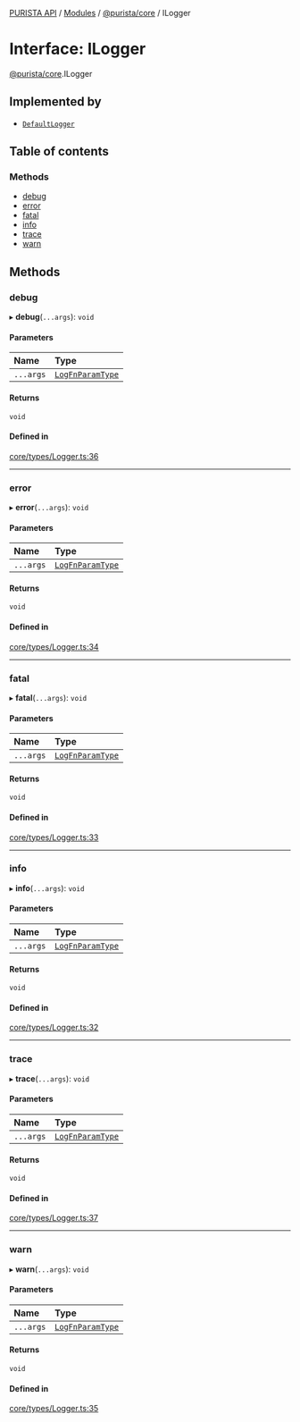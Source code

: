 [PURISTA API](../README.md) / [Modules](../modules.md) / [@purista/core](../modules/purista_core.md) / ILogger

# Interface: ILogger

[@purista/core](../modules/purista_core.md).ILogger

## Implemented by

- [`DefaultLogger`](../classes/purista_core.DefaultLogger.md)

## Table of contents

### Methods

- [debug](purista_core.ILogger.md#debug)
- [error](purista_core.ILogger.md#error)
- [fatal](purista_core.ILogger.md#fatal)
- [info](purista_core.ILogger.md#info)
- [trace](purista_core.ILogger.md#trace)
- [warn](purista_core.ILogger.md#warn)

## Methods

### debug

▸ **debug**(`...args`): `void`

#### Parameters

| Name | Type |
| :------ | :------ |
| `...args` | [`LogFnParamType`](../modules/purista_core.md#logfnparamtype) |

#### Returns

`void`

#### Defined in

[core/types/Logger.ts:36](https://github.com/sebastianwessel/purista/blob/master/packages/core/src/core/types/Logger.ts#L36)

___

### error

▸ **error**(`...args`): `void`

#### Parameters

| Name | Type |
| :------ | :------ |
| `...args` | [`LogFnParamType`](../modules/purista_core.md#logfnparamtype) |

#### Returns

`void`

#### Defined in

[core/types/Logger.ts:34](https://github.com/sebastianwessel/purista/blob/master/packages/core/src/core/types/Logger.ts#L34)

___

### fatal

▸ **fatal**(`...args`): `void`

#### Parameters

| Name | Type |
| :------ | :------ |
| `...args` | [`LogFnParamType`](../modules/purista_core.md#logfnparamtype) |

#### Returns

`void`

#### Defined in

[core/types/Logger.ts:33](https://github.com/sebastianwessel/purista/blob/master/packages/core/src/core/types/Logger.ts#L33)

___

### info

▸ **info**(`...args`): `void`

#### Parameters

| Name | Type |
| :------ | :------ |
| `...args` | [`LogFnParamType`](../modules/purista_core.md#logfnparamtype) |

#### Returns

`void`

#### Defined in

[core/types/Logger.ts:32](https://github.com/sebastianwessel/purista/blob/master/packages/core/src/core/types/Logger.ts#L32)

___

### trace

▸ **trace**(`...args`): `void`

#### Parameters

| Name | Type |
| :------ | :------ |
| `...args` | [`LogFnParamType`](../modules/purista_core.md#logfnparamtype) |

#### Returns

`void`

#### Defined in

[core/types/Logger.ts:37](https://github.com/sebastianwessel/purista/blob/master/packages/core/src/core/types/Logger.ts#L37)

___

### warn

▸ **warn**(`...args`): `void`

#### Parameters

| Name | Type |
| :------ | :------ |
| `...args` | [`LogFnParamType`](../modules/purista_core.md#logfnparamtype) |

#### Returns

`void`

#### Defined in

[core/types/Logger.ts:35](https://github.com/sebastianwessel/purista/blob/master/packages/core/src/core/types/Logger.ts#L35)

